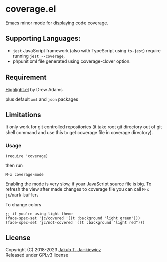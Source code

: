 # coverage.el
Emacs minor mode for displaying code coverage.

## Supporting Languages:

* `jest` JavaScript framework (also with TypeScript using `ts-jest`) require running `jest --coverage`,
* phpunit xml file generated using coverage-clover option.

## Requirement

[Highlight.el](https://www.emacswiki.org/emacs/highlight.el) by Drew Adams

plus default `xml` and `json` packages

## Limitations

It only work for git controlled repositories (it take root git directory out of git shell
command and use this to get coverage file in coverage directory).

### Usage

```
(require 'coverage)
```

then run

```
M-x coverage-mode
```

Enabling the mode is very slow, if your JavaScript source file is big. To refresh the view
after made changes to coverage file you can call `M-x jc/mark-buffer`.

To change colors

```
;; if you're using light theme
(face-spec-set 'jc/covered '((t :background "light green")))
(face-spec-set 'jc/not-covered '((t :background "light red")))
```

## License

Copyright (C) 2018-2023 [Jakub T. Jankiewicz](https://jcubic.pl/me)<br/>
Released under GPLv3 license

